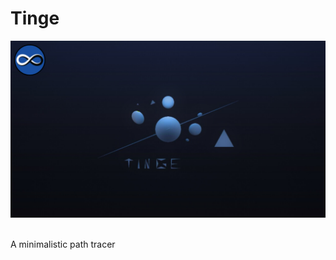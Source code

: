 # Tinge

<img alt="Render of our logo" src="./static/Tinge.png">
<br/><br/>

A minimalistic path tracer
